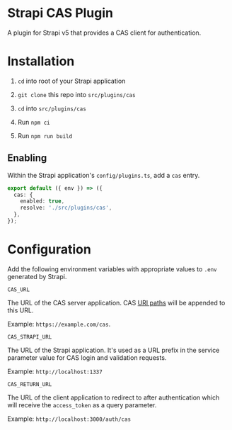 # Strapi CAS Plugin

A plugin for Strapi v5 that provides a CAS client for authentication.

# Installation

1. `cd` into root of your Strapi application

1. `git clone` this repo into `src/plugins/cas`

1. `cd` into `src/plugins/cas`

1. Run `npm ci`

1. Run `npm run build`

## Enabling

Within the Strapi application's `config/plugins.ts`, add a `cas` entry.

```ts
export default ({ env }) => ({
  cas: {
    enabled: true,
    resolve: './src/plugins/cas',
  },
});
```

# Configuration

Add the following environment variables with appropriate values to `.env` generated by Strapi.

`CAS_URL`

The URL of the CAS server application. CAS [URI paths](https://apereo.github.io/cas/7.2.x/protocol/CAS-Protocol-V2-Specification.html) will be appended to this URL.

Example: `https://example.com/cas`.

`CAS_STRAPI_URL`

The URL of the Strapi application. It's used as a URL prefix in the service parameter value for CAS login and validation requests.

Example: `http://localhost:1337`

`CAS_RETURN_URL`

The URL of the client application to redirect to after authentication which will receive the `access_token` as a query parameter.

Example: `http://localhost:3000/auth/cas`
